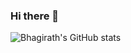 ### Hi there 👋

<!--
**bhagirath-bhp/bhagirath-bhp** is a ✨ _special_ ✨ repository because its `README.md` (this file) appears on your GitHub profile.

Here are some ideas to get you started:
 🌱 I’m currently learning basic machine learning and cyber sec
 👯 I’m looking to collaborate on an e commerce project
 💬 Ask me about Space, Travel & Tech

- 🔭 I’m currently working on 
- 🤔 I’m looking for help with ...
- 📫 How to reach me: 
- 😄 Pronouns: ...
- ⚡ Fun fact: ...
-->
![Bhagirath's GitHub stats](https://github-readme-stats.vercel.app/api?username=bhagirath-bhp&show_icons=true&theme=radical)
